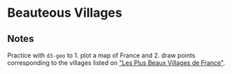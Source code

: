 # Beauteous Villages

<!-- ## [Live Demo](LIVE_DEMO_URL) -->

## Notes

Practice with `d3-geo` to 1. plot a map of France and 2. draw points corresponding to the villages listed on ["Les Plus Beaux Villages de France"](https://www.les-plus-beaux-villages-de-france.org/fr/nos-villages/).
